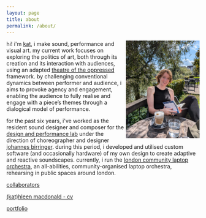 ```yaml
---
layout: page
title: about
permalink: /about/
---
```


[<img src="/assets/img/me/cuteme.jpeg" height="255px" width="192px" ALIGN="right"/>](## "hi! :), this is me!")

hi! i'm [kat][kat-website], i make sound, performance and visual art. my current work focuses on exploring the politics of art, both through its creation and its interaction with audiences, using an adapted [theatre of the oppressed][toto] framework. by challenging conventional dynamics between performer and audience, i aims to provoke agency and engagement, enabling the audience to fully realise and engage with a piece’s themes through a dialogical model of performance.

for the past six years, i've worked as the resident sound designer and composer for the [design and performance lab][dap] under the direction of choreographer and designer [johannes birringer][johan]. during this period, i developed and utilised custom software (and occasionally hardware) of my own design to create adaptive and reactive soundscapes. currently, i run the [london community laptop orchestra][lclo], an all-abilities, community-organised laptop orchestra, rehearsing in public spaces around london.

[collaborators][collabs]

<a href="https://docs.google.com/spreadsheets/d/1JqpBOtxf0bm9doWVSXUzWrlF9gB2g6pVTU80cvIqGaI/edit?gid=0#gid=0">(kat)hleen macdonald - cv</a>

[portfolio][portf]

[kat-website]:https://otherkat.com
[lclo]:https://lclo.otherkat.com
[collabs]: /collaborators/
[johan]: https://en.wikipedia.org/wiki/Johannes_Birringer
[dap]: https://dap-lab.brunel.ac.uk/arch.html
[toto]: http://actingnow.co.uk/what-is-theatre-of-the-oppressed/
[portf]: /portfolio/
